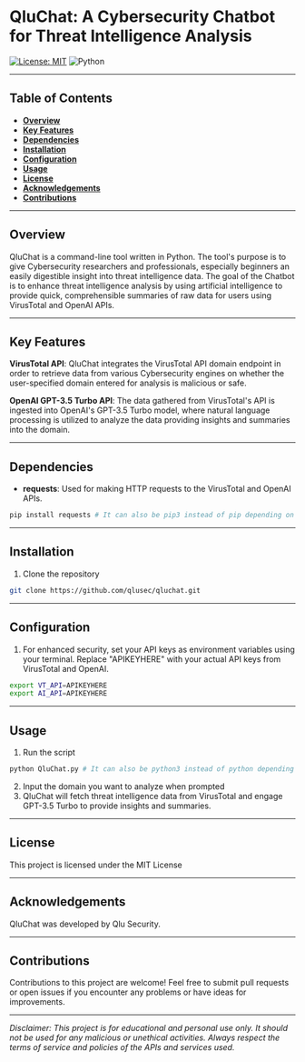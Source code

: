 # QluChat: A Cybersecurity Chatbot for Threat Intelligence Analysis
[![License: MIT](https://img.shields.io/badge/License-MIT-yellow.svg)](https://opensource.org/licenses/MIT)
![Python](https://img.shields.io/badge/-Python-000?&logo=Python)
________________________________________________________________________
## Table of Contents

- **[Overview](#overview)**
- **[Key Features](#key_features)**
- **[Dependencies](#dependencies)**
- **[Installation](#installation)**
- **[Configuration](#configuration)**
- **[Usage](#usage)**
- **[License](#license)**
- **[Acknowledgements](#acknowledgements)**
- **[Contributions](#contributions)**
________________________________________________________________________
## Overview

QluChat is a command-line tool written in Python. The tool's purpose is to give Cybersecurity researchers and professionals, especially beginners an easily digestible insight into threat intelligence data. The goal of the Chatbot is to enhance threat intelligence analysis by using artificial intelligence to provide quick, comprehensible summaries of raw data for users using VirusTotal and OpenAI APIs.
___
## Key Features

**VirusTotal API**: QluChat integrates the VirusTotal API domain endpoint in order to retrieve data from various Cybersecurity engines on whether the user-specified domain entered for analysis is malicious or safe.

**OpenAI GPT-3.5 Turbo API**: The data gathered from VirusTotal's API is ingested into OpenAI's GPT-3.5 Turbo model, where natural language processing is utilized to analyze the data providing insights and summaries into the domain.
___
## Dependencies
- **requests**: Used for making HTTP requests to the VirusTotal and OpenAI APIs.
```python
pip install requests # It can also be pip3 instead of pip depending on your system
```
___
## Installation

1. Clone the repository
```bash
git clone https://github.com/qlusec/qluchat.git
```
___ 
## Configuration 

1. For enhanced security, set your API keys as environment variables using your terminal. Replace "APIKEYHERE" with your actual API keys from VirusTotal and OpenAI. 
```bash
export VT_API=APIKEYHERE
export AI_API=APIKEYHERE
```

___
## Usage

1. Run the script
```python
python QluChat.py # It can also be python3 instead of python depending on your system
```
2. Input the domain you want to analyze when prompted
3. QluChat will fetch threat intelligence data from VirusTotal and engage GPT-3.5 Turbo to provide insights and summaries.
___
## License

This project is licensed under the MIT License 
___
## Acknowledgements

QluChat was developed by Qlu Security.
___________
## Contributions

Contributions to this project are welcome! Feel free to submit pull requests or open issues if you encounter any problems or have ideas for improvements.
_______________________________
_Disclaimer: This project is for educational and personal use only. It should not be used for any malicious or unethical activities. Always respect the terms of service and policies of the APIs and services used._


